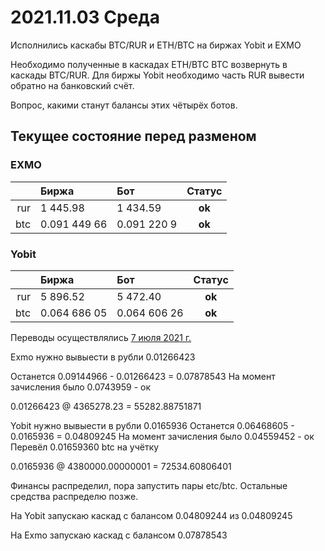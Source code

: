 # 2021.11.03 Среда
Исполнились каскабы BTC/RUR и ETH/BTC на биржах Yobit и EXMO

Необходимо полученные в каскадах ETH/BTC BTC возвернуть в каскады BTC/RUR. Для биржы Yobit необходимо часть RUR вывести обратно на банковский счёт.

Вопрос, какими станут балансы этих чётырёх ботов.

## Текущее состояние перед разменом
### EXMO
||Биржа|Бот|Статус|
|--:|:--|:--|:--:|
|rur|1 445.98|1 434.59|**ok**|
|btc|0.091 449 66|0.091 220 9|**ok**|

### Yobit
||Биржа|Бот|Статус|
|--:|:--|:--|:--:|
|rur|5 896.52|5 472.40|**ok**|
|btc|0.064 686 05|0.064 606 26|**ok**|

Переводы осуществлялись [7 июля 2021 г.](2021.07.07.md)

Exmo нужно вывыести в рубли 
0.01266423

Останется 0.09144966 - 0.01266423 = 0.07878543
На момент зачисления было 0.0743959 - ок

0.01266423 @ 4365278.23 = 55282.88751871



Yobit нужно вывыести в рубли 
0.0165936
Останется 0.06468605 - 0.0165936 = 0.04809245
На момент зачисления было 0.04559452 - ок
Перевёл 0.01659360 btc на учётку 


0.0165936 @ 4380000.00000001 = 72534.60806401

Финансы распределил, пора запустить пары etc/btc. Остальные средства распределю позже.

На Yobit запускаю каскад с балансом 0.04809244 из 0.04809245

На Exmo запускаю каскад с балансом 0.07878543